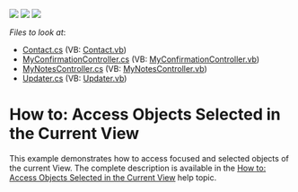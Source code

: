 <!-- default badges list -->
![](https://img.shields.io/endpoint?url=https://codecentral.devexpress.com/api/v1/VersionRange/128586742/11.1.4%2B)
[![](https://img.shields.io/badge/Open_in_DevExpress_Support_Center-FF7200?style=flat-square&logo=DevExpress&logoColor=white)](https://supportcenter.devexpress.com/ticket/details/E3016)
[![](https://img.shields.io/badge/📖_How_to_use_DevExpress_Examples-e9f6fc?style=flat-square)](https://docs.devexpress.com/GeneralInformation/403183)
<!-- default badges end -->
<!-- default file list -->
*Files to look at*:

* [Contact.cs](./CS/SelectedObjects.Module/Contact.cs) (VB: [Contact.vb](./VB/SelectedObjects.Module/Contact.vb))
* [MyConfirmationController.cs](./CS/SelectedObjects.Module/MyConfirmationController.cs) (VB: [MyConfirmationController.vb](./VB/SelectedObjects.Module/MyConfirmationController.vb))
* [MyNotesController.cs](./CS/SelectedObjects.Module/MyNotesController.cs) (VB: [MyNotesController.vb](./VB/SelectedObjects.Module/MyNotesController.vb))
* [Updater.cs](./CS/SelectedObjects.Module/Updater.cs) (VB: [Updater.vb](./VB/SelectedObjects.Module/Updater.vb))
<!-- default file list end -->
# How to: Access Objects Selected in the Current View 


<p>This example demonstrates how to access focused and selected objects of the current View. The complete description is available in the <a href="http://documentation.devexpress.com/#Xaf/CustomDocument3324"><u>How to: Access Objects Selected in the Current View</u></a> help topic.</p>

<br/>


